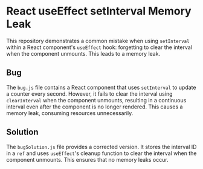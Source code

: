 # React useEffect setInterval Memory Leak

This repository demonstrates a common mistake when using `setInterval` within a React component's `useEffect` hook: forgetting to clear the interval when the component unmounts. This leads to a memory leak.

## Bug
The `bug.js` file contains a React component that uses `setInterval` to update a counter every second. However, it fails to clear the interval using `clearInterval` when the component unmounts, resulting in a continuous interval even after the component is no longer rendered. This causes a memory leak, consuming resources unnecessarily.

## Solution
The `bugSolution.js` file provides a corrected version. It stores the interval ID in a `ref` and uses `useEffect`'s cleanup function to clear the interval when the component unmounts. This ensures that no memory leaks occur.